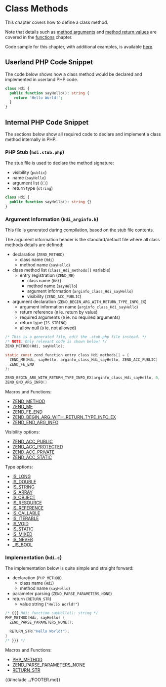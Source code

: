 # Class Methods

This chapter covers how to define a class method.

Note that details such as [method arguments](../functions/arguments/index.html) and
[method return values](../functions/return-values/index.html) are covered in the [functions](../functions/index.html)
chapter.

Code sample for this chapter, with additional examples, is available
[here](https://github.com/flavioheleno/how-do-i/code/classes/methods/).

## Userland PHP Code Snippet

The code below shows how a class method would be declared and implemented in userland PHP code.

```php
class Hdi {
  public function sayHello(): string {
    return 'Hello World!';
  }
}
```

## Internal PHP Code Snippet

The sections below show all required code to declare and implement a class method internally in PHP.

### PHP Stub (`hdi.stub.php`)

The stub file is used to declare the method signature:

* visibility (`public`)
* name (`sayHello`)
* argument list (`()`)
* return type (`string`)

```php
class Hdi {
  public function sayHello(): string {}
}
```

### Argument Information (`hdi_arginfo.h`)

This file is generated during compilation, based on the stub file contents.

The argument information header is the standard/default file where all class methods details are defined:
* declaration (`ZEND_METHOD`)
  * class name (`Hdi`)
  * method name (`sayHello`)
* class method list (`class_Hdi_methods[]` variable)
  * entry registration (`ZEND_ME`)
    * class name (`Hdi`)
    * method name (`sayHello`)
    * argument information (`arginfo_class_Hdi_sayHello`)
    * visibility (`ZEND_ACC_PUBLIC`)
* argument declaration (`ZEND_BEGIN_ARG_WITH_RETURN_TYPE_INFO_EX`)
  * argument information name (`arginfo_class_Hdi_sayHello`)
  * return reference (`0` ie. return by value)
  * required arguments (`0` ie. no required arguments)
  * return type (`IS_STRING`)
  * allow null (`0` ie. not allowed)

```h
/* This is a generated file, edit the .stub.php file instead. */
/* NOTE: Only relevant code is shown below! */
ZEND_METHOD(Hdi, sayHello);

static const zend_function_entry class_Hdi_methods[] = {
  ZEND_ME(Hdi, sayHello, arginfo_class_Hdi_sayHello, ZEND_ACC_PUBLIC)
  ZEND_FE_END
};

ZEND_BEGIN_ARG_WITH_RETURN_TYPE_INFO_EX(arginfo_class_Hdi_sayHello, 0, 0, IS_STRING, 0)
ZEND_END_ARG_INFO()
```

Macros and Functions:
* [ZEND_METHOD](https://github.com/php/php-src/blob/32e2d97a265a3137eaa642857156e5d49521d846/Zend/zend_API.h#L73)
* [ZEND_ME](https://github.com/php/php-src/blob/32e2d97a265a3137eaa642857156e5d49521d846/Zend/zend_API.h#L88)
* [ZEND_FE_END](https://github.com/php/php-src/blob/32e2d97a265a3137eaa642857156e5d49521d846/Zend/zend_API.h#L119)
* [ZEND_BEGIN_ARG_WITH_RETURN_TYPE_INFO_EX](https://github.com/php/php-src/blob/32e2d97a265a3137eaa642857156e5d49521d846/Zend/zend_API.h#L194)
* [ZEND_END_ARG_INFO](https://github.com/php/php-src/blob/32e2d97a265a3137eaa642857156e5d49521d846/Zend/zend_API.h#L208)

Visibility options:
* [ZEND_ACC_PUBLIC](https://github.com/php/php-src/blob/32e2d97a265a3137eaa642857156e5d49521d846/Zend/zend_compile.h#L202)
* [ZEND_ACC_PROTECTED](https://github.com/php/php-src/blob/32e2d97a265a3137eaa642857156e5d49521d846/Zend/zend_compile.h#L203)
* [ZEND_ACC_PRIVATE](https://github.com/php/php-src/blob/32e2d97a265a3137eaa642857156e5d49521d846/Zend/zend_compile.h#L204)
* [ZEND_ACC_STATIC](https://github.com/php/php-src/blob/32e2d97a265a3137eaa642857156e5d49521d846/Zend/zend_compile.h#L210)

Type options:
* [IS_LONG](https://github.com/php/php-src/blob/d56ec0a624aa6d5e944795977752edc54c5e3f42/Zend/zend_types.h#L539)
* [IS_DOUBLE](https://github.com/php/php-src/blob/d56ec0a624aa6d5e944795977752edc54c5e3f42/Zend/zend_types.h#L540)
* [IS_STRING](https://github.com/php/php-src/blob/d56ec0a624aa6d5e944795977752edc54c5e3f42/Zend/zend_types.h#L541)
* [IS_ARRAY](https://github.com/php/php-src/blob/d56ec0a624aa6d5e944795977752edc54c5e3f42/Zend/zend_types.h#L542)
* [IS_OBJECT](https://github.com/php/php-src/blob/d56ec0a624aa6d5e944795977752edc54c5e3f42/Zend/zend_types.h#L543)
* [IS_RESOURCE](https://github.com/php/php-src/blob/d56ec0a624aa6d5e944795977752edc54c5e3f42/Zend/zend_types.h#L544)
* [IS_REFERENCE](https://github.com/php/php-src/blob/d56ec0a624aa6d5e944795977752edc54c5e3f42/Zend/zend_types.h#L545)
* [IS_CALLABLE](https://github.com/php/php-src/blob/d56ec0a624aa6d5e944795977752edc54c5e3f42/Zend/zend_types.h#L550)
* [IS_ITERABLE](https://github.com/php/php-src/blob/d56ec0a624aa6d5e944795977752edc54c5e3f42/Zend/zend_types.h#L551)
* [IS_VOID](https://github.com/php/php-src/blob/d56ec0a624aa6d5e944795977752edc54c5e3f42/Zend/zend_types.h#L552)
* [IS_STATIC](https://github.com/php/php-src/blob/d56ec0a624aa6d5e944795977752edc54c5e3f42/Zend/zend_types.h#L553)
* [IS_MIXED](https://github.com/php/php-src/blob/d56ec0a624aa6d5e944795977752edc54c5e3f42/Zend/zend_types.h#L554)
* [IS_NEVER](https://github.com/php/php-src/blob/d56ec0a624aa6d5e944795977752edc54c5e3f42/Zend/zend_types.h#L555)
* [\_IS_BOOL](https://github.com/php/php-src/blob/d56ec0a624aa6d5e944795977752edc54c5e3f42/Zend/zend_types.h#L564)

### Implementation (`hdi.c`)

The implementation below is quite simple and straight forward:
* declaration (`PHP_METHOD`)
  * class name (`Hdi`)
  * method name (`sayHello`)
* parameter parsing (`ZEND_PARSE_PARAMETERS_NONE`)
* return (`RETURN_STR`)
  * value string (`"Hello World!"`)

```c
/* {{{ Hdi: function sayHello(): string */
PHP_METHOD(Hdi, sayHello) {
  ZEND_PARSE_PARAMETERS_NONE();

  RETURN_STR("Hello World!");
}
/* }}} */
```

Macros and Functions:
* [PHP_METHOD](https://github.com/php/php-src/blob/1c33ddb5e5598c5385c4c965992c6e031fd00dd6/main/php.h#L367)
* [ZEND_PARSE_PARAMETERS_NONE](https://github.com/php/php-src/blob/32e2d97a265a3137eaa642857156e5d49521d846/Zend/zend_API.h#L1407)
* [RETURN_STR](https://github.com/php/php-src/blob/32e2d97a265a3137eaa642857156e5d49521d846/Zend/zend_API.h#L832)

{{#include ../FOOTER.md}}

